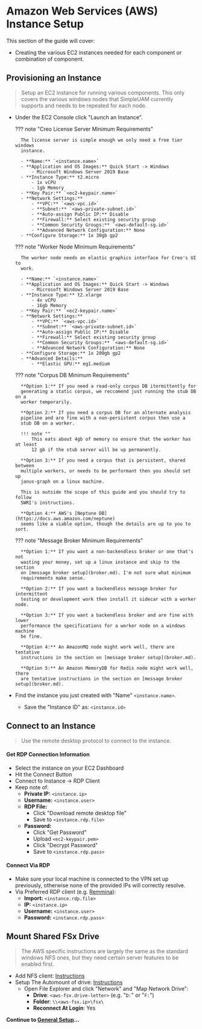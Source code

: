 # Amazon Web Services (AWS) Instance Setup

This section of the guide will cover:

  - Creating the various EC2 instances needed for each component or combination of
    component.

## Provisioning an Instance

> Setup an EC2 instance for running various components.
> This only covers the various windows nodes that SimpleUAM currently supports
> and needs to be repeated for each node.

- Under the EC2 Console click "Launch an Instance".

    ??? note "Creo License Server Minimum Requirements"

        The license server is simple enough we only need a free tier windows
        instance.

        - **Name:** `<instance.name>`
        - **Application and OS Images:** Quick Start -> Windows
            - Microsoft Windows Server 2019 Base
        - **Instance Type:** t2.micro
            - 1x vCPU
            - 1gb Memory
        - **Key Pair:** `<ec2-keypair.name>`
        - **Network Settings:**
            - **VPC:** `<aws-vpc.id>`
            - **Subnet:** `<aws-private-subnet.id>`
            - **Auto-assign Public IP:** Disable
            - **Firewall:** Select existing security group
            - **Common Security Groups:** `<aws-default-sg.id>`
            - **Advanced Network Configuration:** None
        - **Configure Storage:** 1x 30gb gp2

    ??? note "Worker Node Minimum Requirements"

        The worker node needs an elastic graphics interface for Creo's UI to
        work.

        - **Name:** `<instance.name>`
        - **Application and OS Images:** Quick Start -> Windows
            - Microsoft Windows Server 2019 Base
        - **Instance Type:** t2.xlarge
            - 4x vCPU
            - 16gb Memory
        - **Key Pair:** `<ec2-keypair.name>`
        - **Network Settings:**
            - **VPC:** `<aws-vpc.id>`
            - **Subnet:** `<aws-private-subnet.id>`
            - **Auto-assign Public IP:** Disable
            - **Firewall:** Select existing security group
            - **Common Security Groups:** `<aws-default-sg.id>`
            - **Advanced Network Configuration:** None
        - **Configure Storage:** 1x 200gb gp2
        - **Advanced Details:**
            - **Elastic GPU:** eg1.medium

    ??? note "Corpus DB Minimum Requirements"

        **Option 1:** If you need a read-only corpus DB itermittently for
        generating a static corpus, we reccomend just running the stub DB on a
        worker temporarily.

        **Option 2:** If you need a corpus DB for an alternate analysis
        pipeline and are fine with a non-persistent corpus then use a
        stub DB on a worker.

        !!! note ""
            This eats about 4gb of memory so ensure that the worker has at least
            12 gb if the stub server will be up permanently.

        **Option 3:** If you need a corpus that is persistent, shared between
        multiple workers, or needs to be performant then you should set up
        janus-graph on a linux machine.

        This is outside the scope of this guide and you should try to follow
        SWRI's instructions.

        **Option 4:** AWS's [Neptune DB](https://docs.aws.amazon.com/neptune)
        seems like a viable option, though the details are up to you to sort.

    ??? note "Message Broker Minimum Requirements"

        **Option 1:** If you want a non-backendless broker or one that's not
        wasting your money, set up a linux instance and skip to the section
        on [message broker setup](broker.md). I'm not sure what minimum
        requirements make sense.

        **Option 2:** If you want a backendless message broker for intermittent
        testing or development work then install it sidecar with a worker node.

        **Option 3:** If you want a backendless broker and are fine with lower
        performance the specifications for a worker node on a windows machine
        be fine.

        **Option 4:** An AmazonMQ node might work well, there are tentative
        instructions in the section on [message broker setup](broker.md).

        **Option 5:** An Amazon MemoryDB for Redis node might work well, there
        are tentative instructions in the section on [message broker setup](broker.md).

- Find the instance you just created with "Name" `<instance.name>`.
    - Save the "Instance ID" as: `<instance.id>`

## Connect to an Instance

> Use the remote desktop protocol to connect to the instance.

#### Get RDP Connection Information

- Select the instance on your EC2 Dashboard
- Hit the Connect Button
- Connect to Instance -> RDP Client
- Keep note of:
    - **Private IP:** `<instance.ip>`
    - **Username:** `<instance.user>`
    - **RDP File:**
        - Click "Download remote desktop file"
        - Save to `<instance.rdp.file>`
    - **Password:**
        - Click "Get Password"
        - Upload `<ec2-keypair.pem>`
        - Click "Decrypt Password"
        - Save to `<instance.rdp.pass>`

#### Connect Via RDP

- Make sure your local machine is connected to the VPN set up previously,
  otherwise none of the provided IPs will correctly resolve.
- Via Preferred RDP client (e.g. [Remmina](htps://remmina.org)):
    - **Import:** `<instance.rdp.file>`
    - **IP:** `<instance.ip>`
    - **Username:** `<instance.user>`
    - **Password:** `<instance.rdp.pass>`

## Mount Shared FSx Drive

> The AWS specific instructions are largely the same as the standard windows
> NFS ones, but they need certain server features to be enabled first.

- Add NFS client: [Instructions](https://computingforgeeks.com/install-and-configure-nfs-client-on-windows-10-server-2019/)
- Setup The Automount of drive: [Instructions](https://docs.aws.amazon.com/fsx/latest/WindowsGuide/using-file-shares.html#map-share-windows)
    - Open File Explorer and click "Network" and "Map Network Drive":
      - **Drive**: `<aws-fsx.drive-letter>` (e.g. "`D:`" or "`F:`")
      - **Folder**: `\\<aws-fsx.ip>\fsx\`
      - **Reconnect At Login**: Yes

**Continue to [General Setup](general.md)...**
